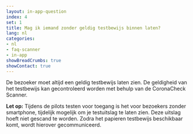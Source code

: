 ```yaml
---
layout: in-app-question
index: 4
set: 1
title: Mag ik iemand zonder geldig testbewijs binnen laten? 
lang: nl
categories:
- nl
- faq-scanner
- in-app
showBreadCrumbs: true
showContact: true
---
```

De bezoeker moet altijd een geldig testbewijs laten zien. De geldigheid van het testbewijs kan gecontroleerd worden met behulp van de CoronaCheck Scanner.

**Let op:** Tijdens de pilots testen voor toegang is het voor bezoekers zonder smartphone, tijdelijk mogelijk om je testuitslag te laten zien. Deze uitslag hoeft niet gescand te worden. Zodra het papieren testbewijs beschikbaar komt, wordt hierover gecommuniceerd. 
